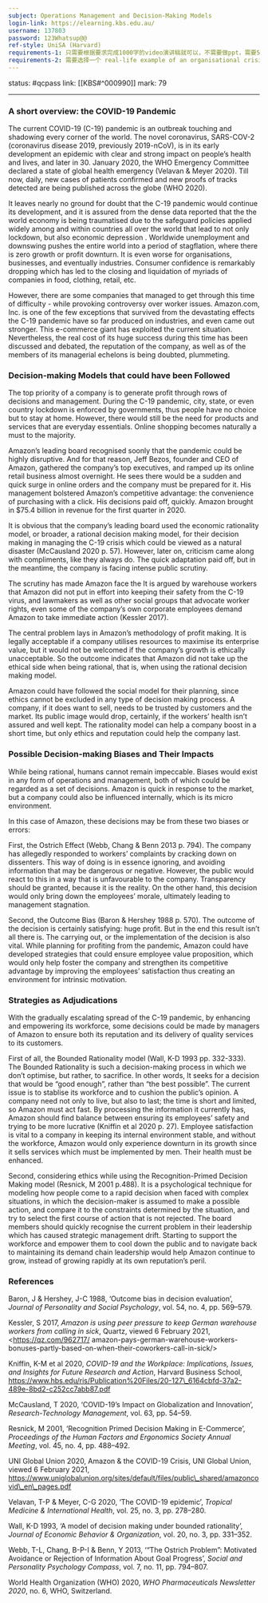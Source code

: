```yaml
---
subject: Operations Management and Decision-Making Models
login-link: https://elearning.kbs.edu.au/
username: 137803
password: 123Whatsup@@
ref-style: UniSA (Harvard)
requirements-1: 只需要根据要求完成1000字的video演讲稿就可以，不需要做ppt，需要5条以上的ref
requirements-2: 需要选择一个 real-life example of an organisational crisis，选好后客户需要发email给老师确认
---
```

status: #qcpass
link: [[KBS#^000990]]
mark: 79

---

### A short overview: the COVID-19 Pandemic

The current COVID-19 (C-19) pandemic is an outbreak touching and shadowing every corner of the world. The novel coronavirus, SARS-COV-2 (coronavirus disease 2019, previously 2019-nCoV), is in its early development an epidemic with clear and strong impact on people’s health and lives, and later in 30. January 2020, the WHO Emergency Committee declared a state of global health emergency (Velavan & Meyer 2020). Till now, daily, new cases of patients confirmed and new proofs of tracks detected are being published across the globe (WHO 2020).

It leaves nearly no ground for doubt that the C-19 pandemic would continue its development, and it is assured from the dense data reported that the the world economy is being traumatised due to the safeguard policies applied widely among and within countries all over the world that lead to not only lockdown, but also economic depression . Worldwide unemployment and downswing pushes the entire world into a period of stagflation, where there is zero growth or profit downturn. It is even worse for organisations, businesses, and eventually industries. Consumer confidence is remarkably dropping which has led to the closing and liquidation of myriads of companies in food, clothing, retail, etc.

However, there are some companies that managed to get through this time of difficulty - while provoking controversy over worker issues. Amazon.com, Inc. is one of the few exceptions that survived from the devastating effects the C-19 pandemic have so far produced on industries, and even came out stronger. This e-commerce giant has exploited the current situation. Nevertheless, the real cost of its huge success during this time has been discussed and debated, the reputation of the company, as well as of the members of its managerial echelons is being doubted, plummeting.

### Decision-making Models that could have been Followed

The top priority of a company is to generate profit through rows of decisions and management. During the C-19 pandemic, city, state, or even country lockdown is enforced by governments, thus people have no choice but to stay at home. However, there would still be the need for products and services that are everyday essentials. Online shopping becomes naturally a must to the majority.

Amazon’s leading board recognised soonly that the pandemic could be highly disruptive. And for that reason, Jeff Bezos, founder and CEO of Amazon, gathered the company’s top executives, and ramped up its online retail business almost overnight. He sees there would be a sudden and quick surge in online orders and the company must be prepared for it. His management bolstered Amazon’s competitive advantage: the convenience of purchasing with a click. His decisions paid off, quickly. Amazon brought in $75.4 billion in revenue for the first quarter in 2020.

It is obvious that the company’s leading board used the economic rationality model, or broader, a rational decision making model, for their decision making in managing the C-19 crisis which could be viewed as a natural disaster (McCausland 2020 p. 57). However, later on, criticism came along with compliments, like they always do. The quick adaptation paid off, but in the meantime, the company is facing intense public scrutiny.

The scrutiny has made Amazon face the It is argued by warehouse workers that Amazon did not put in effort into keeping their safety from the C-19 virus, and lawmakers as well as other social groups that advocate worker rights, even some of the company’s own corporate employees demand Amazon to take immediate action (Kessler 2017).

The central problem lays in Amazon’s methodology of profit making. It is legally acceptable if a company utilises resources to maximise its enterprise value, but it would not be welcomed if the company’s growth is ethically unacceptable. So the outcome indicates that Amazon did not take up the ethical side when being rational, that is, when using the rational decision making model.

Amazon could have followed the social model for their planning, since ethics cannot be excluded in any type of decision making process. A company, if it does want to sell, needs to be trusted by customers and the market. Its public image would drop, certainly, if the workers’ health isn’t assured and well kept. The rationality model can help a company boost in a short time, but only ethics and reputation could help the company last.

### Possible Decision-making Biases and Their Impacts

While being rational, humans cannot remain impeccable. Biases would exist in any form of operations and management, both of which could be regarded as a set of decisions. Amazon is quick in response to the market, but a company could also be influenced internally, which is its micro environment.

In this case of Amazon, these decisions may be from these two biases or errors:

First, the Ostrich Effect (Webb, Chang & Benn 2013 p. 794). The company has allegedly responded to workers’ complaints by cracking down on dissenters. This way of doing is in essence ignoring, and avoiding information that may be dangerous or negative. However, the public would react to this in a way that is unfavourable to the company. Transparency should be granted, because it is the reality. On the other hand, this decision would only bring down the employees’ morale, ultimately leading to management stagnation.

Second, the Outcome Bias (Baron & Hershey 1988 p. 570). The outcome of the decision is certainly satisfying: huge profit. But in the end this result isn’t all there is. The carrying out, or the implementation of the decision is also vital. While planning for profiting from the pandemic, Amazon could have developed strategies that could ensure employee value proposition, which would only help foster the company and strengthen its competitive advantage by improving the employees’ satisfaction thus creating an environment for intrinsic motivation.

### Strategies as Adjudications

With the gradually escalating spread of the C-19 pandemic, by enhancing and empowering its workforce, some decisions could be made by managers of Amazon to ensure both its reputation and its delivery of quality services to its customers.

First of all, the Bounded Rationality model (Wall, K-D 1993 pp. 332-333). The Bounded Rationality is such a decision-making process in which we don’t optimise, but rather, to sacrifice. In other words, It seeks for a decision that would be “good enough”, rather than “the best possible”. The current issue is to stablise its workforce and to cushion the public’s opinion. A company need not only to live, but also to last; the time is short and limited, so Amazon must act fast. By processing the information it currently has, Amazon should find balance between ensuring its employees’ safety and trying to be more lucrative (Kniffin et al 2020 p. 27). Employee satisfaction is vital to a company in keeping its internal environment stable, and without the workforce, Amazon would only experience downturn in its growth since it sells services which must be implemented by men. Their health must be enhanced.

Second, considering ethics while using the Recognition-Primed Decision Making model (Resnick, M 2001 p.488). It is a psychological technique for modeling how people come to a rapid decision when faced with complex situations, in which the decision-maker is assumed to make a possible action, and compare it to the constraints determined by the situation, and try to select the first course of action that is not rejected. The board members should quickly recognise the current problem in their leadership which has caused strategic management drift. Starting to support the workforce and empower them to cool down the public and to navigate back to maintaining its demand chain leadership would help Amazon continue to grow, instead of growing rapidly at its own reputation’s peril.

### References

Baron, J & Hershey, J-C 1988, ‘Outcome bias in decision evaluation’, *Journal of Personality and Social Psychology*, vol. 54, no. 4, pp. 569–579.

Kessler, S 2017, *Amazon is using peer pressure to keep German warehouse workers from calling in sick*, Quartz, viewed 6 February 2021, <https://qz.com/962717/ amazon-pays-german-warehouse-workers-bonuses-partly-based-on-when-their-coworkers-call-in-sick/>

Kniffin, K-M et al 2020, *COVID-19 and the Workplace: Implications, Issues, and Insights for Future Research and Action*, Harvard Business School, <https://www.hbs.edu/ris/Publication%20Files/20-127\_6164cbfd-37a2-489e-8bd2-c252cc7abb87.pdf>

McCausland, T 2020, ‘COVID-19’s Impact on Globalization and Innovation’, *Research-Technology Management*, vol. 63, pp. 54–59.

Resnick, M 2001, ‘Recognition Primed Decision Making in E-Commerce’, *Proceedings of the Human Factors and Ergonomics Society Annual Meeting*, vol. 45, no. 4, pp. 488–492.

UNI Global Union 2020, Amazon & the COVID-19 Crisis, UNI Global Union, viewed 6 February 2021, <https://www.uniglobalunion.org/sites/default/files/public\_shared/amazoncovid\_en\_pages.pdf>

Velavan, T-P & Meyer, C-G 2020, ‘The COVID-19 epidemic’, *Tropical Medicine & International Health*, vol. 25, no. 3, pp. 278–280.

Wall, K-D 1993, ‘A model of decision making under bounded rationality’, *Journal of Economic Behavior & Organization*, vol. 20, no. 3, pp. 331–352.

Webb, T-L, Chang, B-P-I & Benn, Y 2013, ‘“The Ostrich Problem”: Motivated Avoidance or Rejection of Information About Goal Progress’, *Social and Personality Psychology Compass*, vol. 7, no. 11, pp. 794–807.

World Health Organization (WHO) 2020, *WHO Pharmaceuticals Newsletter 2020*, no. 6, WHO, Switzerland.
